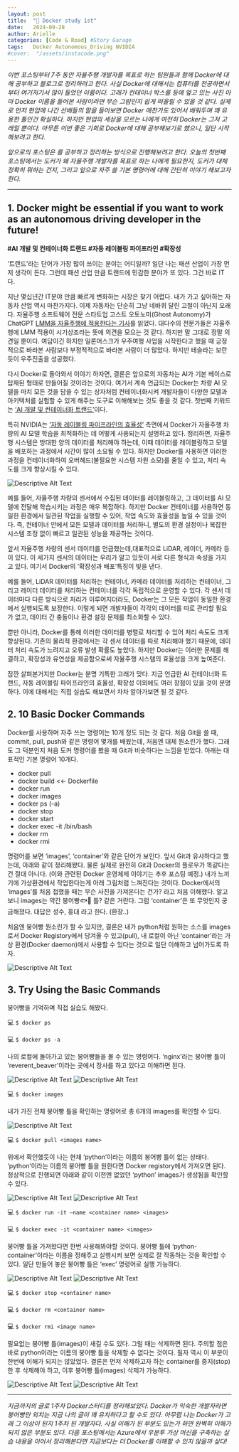 ```yaml
---
layout: post
title:  "🐳 Docker study 1st"
date:   2024-09-28
author: Arielle
categories: [Code & Road] #Story Garage
tags:   Docker Autonomous_Driving NVIDIA
#cover:  "/assets/instacode.png"
---
```


<p>
<em>이번 포스팅부터 7주 동안 자율주행 개발자를 목표로 하는 팀원들과 함께 Docker에 대해 공부하고 블로그로 정리하려고 한다. 사실 Docker에 대해서는 컴퓨터를 전공하면서부터 여기저기서 많이 들었던 이름이다. 고래가 컨테이너 박스를 등에 엎고 있는 사진 아마 Docker 이름을 들어본 사람이라면 무슨 그림인지 쉽게 떠올릴 수 있을 것 같다. 실제로 먼저 현업에 나간 선배들의 말을 들어보면 Docker 애찬가도 있어서 배워두며 꽤 유용한 툴인건 확실하다. 하지만 현업의 세상을 모르는 나에게 여전히 Docker는 그저 고래일 뿐이다. 아무튼 이번 좋은 기회로 Docker에 대해 공부해보기로 했으니, 일단 시작해보려고 한다. </em>
</p>

<p>
<em>
앞으로의 포스팅은 <strong><Inflearn 실전도커: 도커로 나만의 딥러닝 클라우드 컴퓨터 만들기></strong>를 공부하고 정리하는 방식으로 진행해보려고 한다. 오늘의 첫번째 포스팅에서는 도커가 왜 자율주행 개발자를 목표로 하는 나에게 필요한지, 도커가 대체 정확히 뭐하는 건지, 그리고 앞으로 자주 쓸 기본 명령어에 대해 간단히 이야기 해보고자 한다.
</em>
</p>

---

## 1. Docker might be essential if you want to work as an autonomous driving developer in the future!
<strong>#AI 개발 및 컨테이너화 트랜드 #자동 레이블링 파이프라인 #확장성</strong>

‘트랜드’라는 단어가 가장 많이 쓰이는 분야는 어디일까? 일단 나는 패션 산업이 가장 먼저 생각이 든다. 그런데 패션 산업 만큼 트랜드에 민감한 분야가 또 있다. 그건 바로 IT다.  

지난 몇십년간 IT분야 만큼 빠르게 변화하는 시장은 찾기 어렵다. 내가 가고 싶어하는 자동차 산업 역시 마찬가지다. 이제 자동차는 단순히 그냥 네바퀴 달린 고철이 아닌지 오래다. 자율주행 소프트웨어 전문 스타트업 고스트 오토노미(Ghost Autonomy)가 ChatGPT [LMM을 자율주행에 적용한다는 기사](https://www.aitimes.com/news/articleView.html?idxno=155106)를 읽었다. 대다수의 전문가들은 자율주행에 LMM 적용이 시기상조라는 뜻에 의견을 모으는 것 같다. 하지만 말 그대로 정말 의견일 뿐이다. 여담이긴 하지만 일론머스크가 우주여행 사업을 시작한다고 했을 때 긍정적으로 바라본 사람보다 부정적적으로 바라본 사람이 더 많았다. 하지만 테슬라는 보란 듯이 우주진출을 성공했다. 

다시 Docker로 돌아와서 이야기 하자면, 결론은 앞으로의 자동차는 AI가 기본 베이스로 탑재된 형태로 만들어질 것이라는 것이다. 여기서 계속 언급되는 Docker는 차량 AI 모델을 마치 모든 것을 담을 수 있는 상자처럼 컨테이너화시켜 개발자들이 다양한 모델과 아키텍처를 실험할 수 있게 해주는 도구로 이해해보는 것도 좋을 것 같다. 첫번째 키워드는 [‘AI 개발 및 컨테이너화 트랜드’](https://dev.to/docker/the-rise-of-ai-in-software-development-key-insights-from-the-2024-docker-ai-trends-report-22dh)이다. 

특히 NVIDIA는 [‘자동 레이블링 파이프라인의 효율성’](https://developer.nvidia.com/blog/building-ai-infrastructure-with-dgx-a100-for-autonomous-vehicles/) 측면에서 Docker가 자율주행 차량의 AI 모델 학습을 최적화하는 데 어떻게 사용되는지 설명하고 있다. 정리하면, 자율주행 시스템은 방대한 양의 데이터를 처리해야 하는데, 이때 데이터를 레이블링하고 모델을 배포하는 과정에서 시간이 많이 소요될 수 있다. 하지만 Docker를 사용하면 이러한 과정을 컨테이너화하여 오버헤드(불필요한 시스템 자원 소모)를 줄일 수 있고, 처리 속도를 크게 향상시킬 수 있다.

<img src="{{ '/assets/p.28/p28.1.png' | relative_url }}" alt="Descriptive Alt Text" />

예를 들어, 자율주행 차량의 센서에서 수집된 데이터를 레이블링하고, 그 데이터를 AI 모델에 전달해 학습시키는 과정은 매우 복잡하다. 하지만 Docker 컨테이너를 사용하면 동일한 환경에서 일관된 작업을 실행할 수 있어, 작업 속도와 효율성을 높일 수 있을 것이다. 즉, 컨테이너 안에서 모든 모델과 데이터를 처리하니, 별도의 환경 설정이나 복잡한 시스템 조정 없이 빠르고 일관된 성능을 제공하는 것이다. 

앞서 자율주행 차량의 센서 데이터를 언급했는데,대표적으로 LiDAR, 레이더, 카메라 등이 있다. 이 세가지 센서의 데이터는 우리가 알고 있듯이 서로 다른 형식과 속성을 가지고 있다. 여기서 Docker의 ‘확장성과 배포’특징이 빛을 낸다. 

예를 들어, LiDAR 데이터를 처리하는 컨테이너, 카메라 데이터를 처리하는 컨테이너, 그리고 레이더 데이터를 처리하는 컨테이너를 각각 독립적으로 운영할 수 있다. 각 센서 데이터마다 다른 방식으로 처리가 이루어지더라도, Docker는 그 모든 작업이 동일한 환경에서 실행되도록 보장한다. 이렇게 되면 개발자들이 각각의 데이터를 따로 관리할 필요가 없고, 데이터 간 충돌이나 환경 설정 문제를 최소화할 수 있다.

뿐만 아니라, Docker를 통해 이러한 데이터를 병렬로 처리할 수 있어 처리 속도도 크게 향상된다. 기존의 물리적 환경에서는 각 센서 데이터를 따로 처리해야 했기 때문에, 데이터 처리 속도가 느려지고 오류 발생 확률도 높았다. 하지만 Docker는 이러한 문제를 해결하고, 확장성과 유연성을 제공함으로써 자율주행 시스템의 효율성을 크게 높여준다.

잠깐 살펴본거지만 Docker는 분명 기특한 고래가 맞다. 지금 언급한 AI 컨테이너화 트랜드, 자동 레이블링 파이프라인의 효율성, 확장성 이외에도 여러 장점이 있을 것이 분명하다. 이에 대해서는 직접 실습도 해보면서 차차 알아가보면 될 것 같다.

## 2. 10 Basic Docker Commands
Docker를 사용하며 자주 쓰는 명령어는 10개 정도 되는 것 같다. 처음 Git을 쓸 때,  commit, pull, push와 같은 명령어 몇개를 배웠는데, 처음엔 대체 뭔소린가 했다. 그래도 그 덕분인지 처음 도커 명령어를 봤을 때 Git과 비슷하다는 느낌을 받았다. 아래는 대표적인 기본 명령어 10개다.

- docker pull
- docker build <<- Dockerfile
- docker run
- docker images
- docker ps (-a)
- docker stop <container name>
- docker start <container name>
- docker exec -it <container name> /bin/bash
- docker rm <container name>
- docker rmi <image name>

명령어를 보면 ‘images’, ‘container’와 같은 단어가 보인다. 앞서 Git과 유사하다고 했는데, 아래와 같이 정리해봤다. 물론 실제로 완전히 Git과 Docker의 플로우가 똑같다는 건 절대 아니다. (이와 관련된 Docker 운영체제 이야기는 추후 포스팅 예정.) 내가 느끼기에 가상환경에서 작업한다는게 아래 그림처럼 느껴진다는 것이다. Docker에서의  ‘images’를 처음 접했을 때는 무슨 사진을 가져온다는 건가? 라고 처음 이해했다. 알고보니 images는 약간 붕어빵🐟🍞 틀? 같은 거란다. 그럼 ‘container’은 또 무엇인지 궁금해졌다. 대답은 성수, 홍대 라고 한다. (환장..) 

처음엔 붕어빵 뭔소린가 할 수 있지만, 결론은 내가 python처럼 원하는 소스를 images로서 Docker Registory에서 당겨올 수 있고(pull), 내 로컬이 아닌 ‘container’라는 가상 환경(Docker daemon)에서 사용할 수 있다는 것으로 일단 이해하고 넘어가도록 하자.



<img src="{{ '/assets/p.28/p28.2.png' | relative_url }}" alt="Descriptive Alt Text" />

## 3. Try Using the Basic Commands
붕어빵을 기억하며 직접 실습도 해봤다. 

💻 `$ docker ps`

💻 `$ docker ps -a`

나의 로컬에 돌아가고 있는 붕어빵들을 볼 수 있는 명령어다. ‘nginx’라는 붕어빵 틀이 ‘reverent_beaver’이라는 곳에서 장사를 하고 있다고 이해하면 된다.

<img src="{{ '/assets/p.28/p28.3.png' | relative_url }}" alt="Descriptive Alt Text" />

<img src="{{ '/assets/p.28/p28.4.png' | relative_url }}" alt="Descriptive Alt Text" />

💻 `$ docker images`

내가 가진 전체 붕어빵 틀을 확인하는 명령어로 총 6개의 images를 확인할 수 있다.

<img src="{{ '/assets/p.28/p28.5.png' | relative_url }}" alt="Descriptive Alt Text" />


💻 `$ docker pull <images name>`

위에서 확인했듯이 나는 현재 ‘python’이라는 이름의 붕어빵 틀이 없는 상태다. ‘python’이라는 이름의 붕어빵 틀을 원한다면 Docker registory에서 가져오면 된다. 정상적으로 진행되면 아래와 같이 이전엔 없었던 ‘python’ images가 생성됨을 확인할 수 있다.

<img src="{{ '/assets/p.28/p28.6.png' | relative_url }}" alt="Descriptive Alt Text" />

<img src="{{ '/assets/p.28/p28.7.png' | relative_url }}" alt="Descriptive Alt Text" />

💻 `$ docker run -it —name <container name> <images>`

💻 `$ docker exec -it <container name> <images>`

붕어빵 틀을 가져왔다면 한번 사용해봐야할 것이다. 붕어빵 틀에 ‘python-container’이라는 이름을 정해주고 실행시켜 보면 실제로 잘 작동하는 것을 확인할 수 있다. 일단 만들어 놓은 붕어빵 틀은 ‘exec’ 명령어로 실행 가능하다.

<img src="{{ '/assets/p.28/p28.8.png' | relative_url }}" alt="Descriptive Alt Text" />

<img src="{{ '/assets/p.28/p28.9.png' | relative_url }}" alt="Descriptive Alt Text" />

💻 `$ docker stop <container name>`

💻 `$ docker rm <container name>`

💻 `$ docker rmi <image name>`

필요없는 붕어빵 틀(images)이 새길 수도 있다. 그럴 때는 삭제하면 된다. 주의할 점은 바로 python이라는 이름의 붕어빵 틀을 삭제할 수 없다는 것이다. 필자 역시 이 부분이 한번에 이해가 되지는 않았었다. 결론은 먼저 삭제하고자 하는 container를 중지(stop)한 후 삭제해야 하고, 이후 붕어빵 틀(images) 삭제가 가능하다.

<img src="{{ '/assets/p.28/p.28.10.png' | relative_url }}" alt="Descriptive Alt Text" />

<img src="{{ '/assets/p.28/p28.12.png' | relative_url }}" alt="Descriptive Alt Text" />

---
<p>
<em>
지금까지의 글로 1주차 Docker스터디를 정리해보았다. Docker가 익숙한 개발자라면 붕어빵만 외치는 지금 나의 글이 꽤 유치하다고 할 수도 있다. 아무렴 나는 Docker가 고래 그 이상이 된지 1주차 된 개발자다. 사실 이해가 된 부분도 있는가 하면 완벽히 이해가 되지 않은 부분도 있다.  다음 포스팅에서는 Azure에서 우분투 가상 머신을 구축하는 실습 내용을 이어서 정리해본다면 지금보다는 더 Docker를 이해할 수 있지 않을까 싶다! 
</em>
</p>